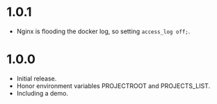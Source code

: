 
# 1.0.1

- Nginx is flooding the docker log, so setting `access_log off;`.

# 1.0.0

- Initial release.
- Honor environment variables PROJECTROOT and PROJECTS_LIST.
- Including a demo.
